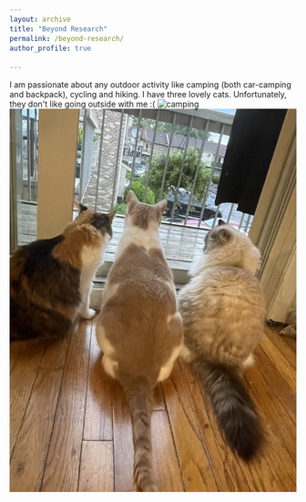 ```yaml
---
layout: archive
title: "Beyond Research"
permalink: /beyond-research/
author_profile: true

---
```


I am passionate about any outdoor activity like camping (both car-camping and backpack), cycling and hiking. I have three lovely cats. Unfortunately, they don't like going outside with me :(
![camping](/images/hiking.JPG)
![cats](/images/cats.JPG)
